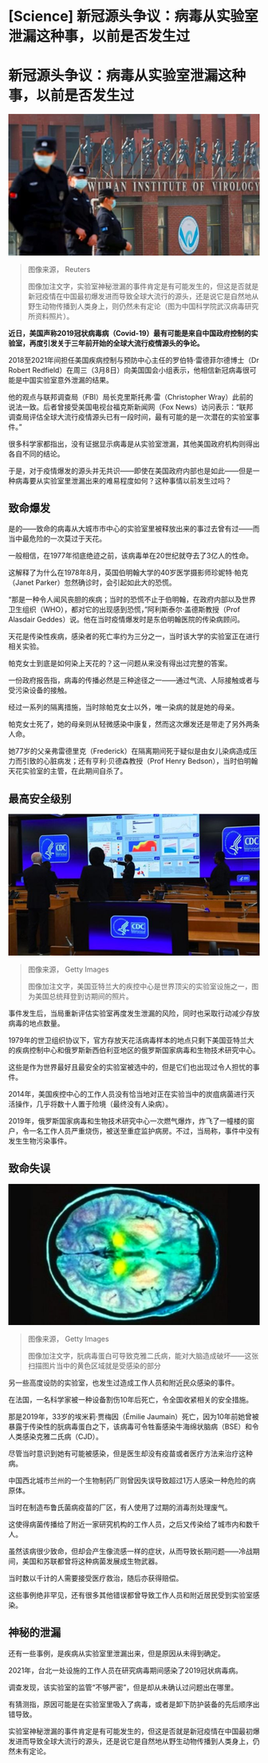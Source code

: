 # [Science] 新冠源头争议：病毒从实验室泄漏这种事，以前是否发生过

#  新冠源头争议：病毒从实验室泄漏这种事，以前是否发生过


![中国科学院武汉病毒研究所](_128838740_61a94379-371d-4317-9afa-2deb3c9a198c.jpg)

> 图像来源，  Reuters
>
> 图像加注文字，实验室神秘泄漏的事件肯定是有可能发生的，但这是否就是新冠疫情在中国最初爆发进而导致全球大流行的源头，还是说它是自然地从野生动物传播到人类身上，则仍然未有定论（图为中国科学院武汉病毒研究所资料照片）。

**近日，美国声称2019冠状病毒病（Covid-19）最有可能是来自中国政府控制的实验室，再度引发关于三年前开始的全球大流行疫情源头的争论。**

2018至2021年间担任美国疾病控制与预防中心主任的罗伯特·雷德菲尔德博士（Dr Robert Redfield）在周三（3月8日）向美国国会小组表示，他相信新冠病毒很可能是中国实验室意外泄漏的结果。

他的观点与联邦调查局（FBI）局长克里斯托弗·雷（Christopher Wray）此前的说法一致。后者曾接受美国电视台福克斯新闻网（Fox News）访问表示：“联邦调查局评估全球大流行疫情源头已有一段时间，最有可能的是一次潜在的实验室事件。”

很多科学家都指出，没有证据显示病毒是从实验室泄漏，其他美国政府机构则得出各自不同的结论。

于是，对于疫情爆发的源头并无共识——即使在美国政府内部也是如此——但是一种病毒要从实验室里泄漏出来的难易程度如何？这种事情以前发生过吗？

##  致命爆发

是的——致命的病毒从大城市市中心的实验室里被释放出来的事过去曾有过——而当中最危险的一次莫过于天花。

一般相信，在1977年彻底绝迹之前，该病毒单在20世纪就夺去了3亿人的性命。

这解释了为什么在1978年8月，英国伯明翰大学的40岁医学摄影师珍妮特·帕克（Janet Parker）忽然确诊时，会引起如此大的恐慌。

“那是一种令人闻风丧胆的疾病；当时的恐慌不止于伯明翰，在政府内部以及世界卫生组织（WHO），都对它的出现感到恐慌，”阿利斯泰尔·盖德斯教授（Prof Alasdair Geddes）说。他在当时疫情爆发时是东伯明翰医院的传染病顾问。

天花是传染性疾病，感染者的死亡率约为三分之一，当时该大学的实验室正在进行相关实验。

帕克女士到底是如何染上天花的？这一问题从来没有得出过完整的答案。

一份政府报告指，病毒的传播必然是三种途径之一——通过气流、人际接触或者与受污染设备的接触。

经过一系列的隔离措施，当时除帕克女士以外，唯一染病的就是她的母亲。

帕克女士死了，她的母亲则从轻微感染中康复，然而这次爆发还是带走了另外两条人命。

她77岁的父亲弗雷德里克（Frederick）在隔离期间死于疑似是由女儿染病造成压力而引致的心脏病发；还有亨利·贝德森教授（Prof Henry Bedson），当时伯明翰天花实验室的主管，在此期间自杀了。

##  最高安全级别

![美国亚特兰大的疾控中心是世界顶尖的实验室设施之一，图为美国总统拜登到访期间的照片。](_128838747_mediaitem128838746.jpg)

> 图像来源，  Getty Images
>
> 图像加注文字，美国亚特兰大的疾控中心是世界顶尖的实验室设施之一，图为美国总统拜登到访期间的照片。

事件发生后，当局重新评估实验室再度发生泄漏的风险，同时也采取行动减少存放病毒的地点数量。

1979年的世卫组织协议下，官方存放天花活病毒样本的地点只剩下美国亚特兰大的疾病控制中心和俄罗斯新西伯利亚地区的俄罗斯国家病毒和生物技术研究中心。

这些是作为世界最好且最安全的实验室被选中的，但是它们也出现过令人担忧的事件。

2014年，美国疾控中心的工作人员没有恰当地对正在实验当中的炭疽病菌进行灭活操作，几乎将数十人置于险境（最终没有人染病）。

2019年，俄罗斯国家病毒和生物技术研究中心一次燃气爆炸，炸飞了一幢楼的窗户，令一名工作人员严重烧伤，被送至重症监护病房。不过，当局称，事件中没有发生生物污染事件。

##  致命失误

![A brain scan showing part of the brain highlighted yellow](_128845566_mediaitem128845565.jpg)

> 图像来源，  Getty Images
>
> 图像加注文字，朊病毒蛋白可导致克雅二氏病，能对大脑造成破坏——这张扫描图片当中的黄色区域就是受感染的部分

另一些高度设防的实验室，也发生过造成工作人员和附近民众感染的事件。

在法国，一名科学家被一种设备割伤10年后死亡，令全国收紧相关的安全措施。

那是2019年，33岁的埃米莉·贾梅因（Émilie Jaumain）死亡，因为10年前她曾被暴露于传染性的朊病毒蛋白之下，该病毒可令牲畜感染牛海绵状脑病（BSE）和令人类感染克雅二氏病（CJD）。

尽管当时意识到她有可能被感染，但是医生却没有疫苗或者医疗方法来治疗这种病。

中国西北城市兰州的一个生物制药厂则曾因失误导致超过1万人感染一种危险的病原体。

当时在制造布鲁氏菌病疫苗的厂区，有人使用了过期的消毒剂处理废气。

这使得病菌传播给了附近一家研究机构的工作人员，之后又传染给了城市内和数千人。

虽然该病很少致命，但却会产生像流感一样的症状，从而导致长期问题——冷战期间，美国和苏联都曾将这种病菌发展成生物武器。

当时数以千计的人需要接受医疗救治，随后亦获得赔偿。

这些事例绝非罕见，还有很多其他错误都曾导致工作人员和附近居民受到实验室感染。

##  神秘的泄漏


还有一些事例，是疾病从实验室里泄漏出来，但是原因从未得到确定。

2021年，台北一处设施的工作人员在研究病毒期间感染了2019冠状病毒病。

调查发现，该实验室的监管“不够严密”，但是却从未确认过问题出在哪里。

有猜测指，原因可能是在实验室里吸入了病毒，或者是卸下防护装备的先后顺序出错导致。

实验室神秘泄漏的事件肯定是有可能发生的，但这是否就是新冠疫情在中国最初爆发进而导致全球大流行的源头，还是说它是自然地从野生动物传播到人类身上，仍然未有定论。


